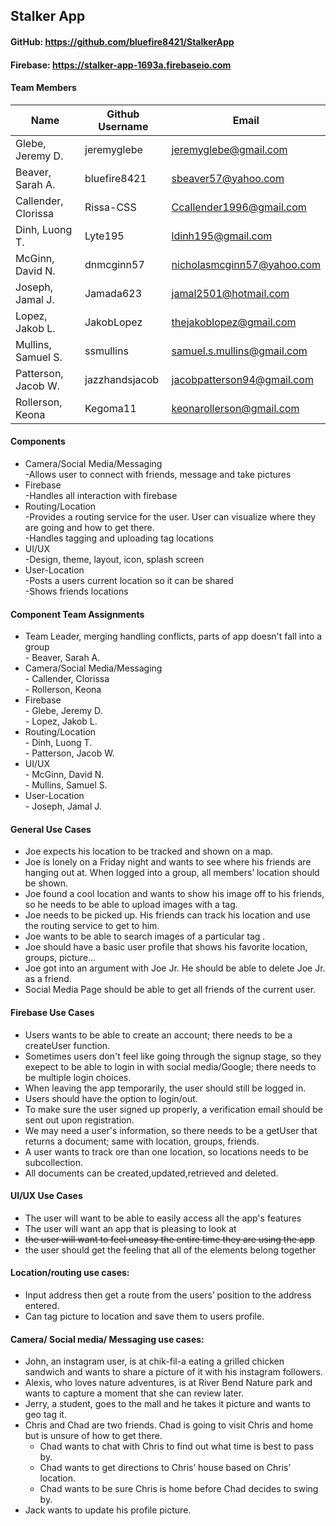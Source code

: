 ## Stalker App
#### GitHub: https://github.com/bluefire8421/StalkerApp
#### Firebase: https://stalker-app-1693a.firebaseio.com
#### Team Members

 
  |Name                  |Github Username|Email                       |
  |----------------------|---------------|----------------------------|
  |Glebe, Jeremy D.      |jeremyglebe 	 |jeremyglebe@gmail.com	      |
  |Beaver, Sarah A.      |bluefire8421 	 |sbeaver57@yahoo.com	      |
  |Callender, Clorissa   |Rissa-CSS    	 |Ccallender1996@gmail.com    |
  |Dinh, Luong T.        |Lyte195      	 |ldinh195@gmail.com	      |
  |McGinn, David N.      |dnmcginn57     |nicholasmcginn57@yahoo.com  |
  |Joseph, Jamal J.      |Jamada623      |jamal2501@hotmail.com	      |
  |Lopez, Jakob L.       |JakobLopez     |thejakoblopez@gmail.com     |			
  |Mullins, Samuel S.    |ssmullins      |samuel.s.mullins@gmail.com  |
  |Patterson, Jacob W.   |jazzhandsjacob |jacobpatterson94@gmail.com  |
  |Rollerson, Keona      |Kegoma11       |keonarollerson@gmail.com    |


#### Components
<ul>
<li>Camera/Social Media/Messaging
  <br>   -Allows user to connect with friends, message and take pictures
<li>Firebase
  <br>   -Handles all interaction with firebase
<li>Routing/Location
  <br>   -Provides a routing service for the user. User can visualize where they are going
          and how to get there.
  <br>   -Handles tagging and uploading tag locations
<li>UI/UX
  <br>   -Design, theme, layout, icon, splash screen
<li>User-Location
  <br>   -Posts a users current location so it can be shared 
  <br>   -Shows friends locations
</ul>

#### Component Team Assignments
<ul>
<li>Team Leader, merging handling conflicts, parts of app doesn't fall into a group
  <br>   - Beaver, Sarah A.
<li>Camera/Social Media/Messaging
  <br>   - Callender, Clorissa
	<br>   - Rollerson, Keona

<li>Firebase
  <br>   - Glebe, Jeremy D.
	<br>   - Lopez, Jakob L.

<li>Routing/Location
  <br>   - Dinh, Luong T.
	<br>   - Patterson, Jacob W.

<li>UI/UX
  <br>   - McGinn, David N.
	<br>   - Mullins, Samuel S.

<li>User-Location
  <br>   - Joseph, Jamal J.
</ul>

#### General Use Cases
<ul>
<li>	Joe expects his location to be tracked and shown on a map.
<li>	Joe is lonely on a Friday night and wants to see where his friends are hanging out at. When logged into a group, all members’ 		location should be shown.
<li>	Joe found a cool location and wants to show his image off to his friends, so he needs to be able to upload images with a tag.
<li>	Joe needs to be picked up. His friends can track his location and use the routing service to get to him.
<li>	Joe wants to be able to search images of a particular tag .
<li>	Joe should have a basic user profile that shows his favorite location, groups, picture…
<li>	Joe got into an argument with Joe Jr. He should be able to delete Joe Jr. as a friend.
<li>	Social Media Page should be able to get all friends of the current user.

</ul>

#### Firebase Use Cases
<ul>
<li>	Users wants to be able to create an account; there needs to be a createUser function.
<li>	Sometimes users don't feel like going through the signup stage, so they exepect to be able to login in with social media/Google; 	 there needs to be multiple login choices.
<li>	When leaving the app temporarily, the user should still be logged in.
<li>	Users should have the option to login/out.
<li>	To make sure the user signed up properly, a verification email should be sent out upon registration.
<li>	We may need a user's information, so there needs to be a getUser that returns a document; same with location, groups, friends.	
<li> 	A user wants to track ore than one location, so locations needs to be subcollection.
<li>	All documents can be created,updated,retrieved and deleted.
</ul>

#### UI/UX Use Cases
<ul>
	<li> The user will want to be able to easily access all the app's features
	<li> The user will want an app that is pleasing to look at
	<li> <strike> the user will want to feel uneasy the entire time they are using the app </strike>
	<li> the user should get the feeling that all of the elements belong together
</ul>

#### Location/routing use cases:
<ul>
	<li> Input address then get a route from the users’ position to the address entered.
	<li> Can tag picture to location and save them to users profile.
</ul>

#### Camera/ Social media/ Messaging use cases:
<ul>
	<li>John, an instagram user, is at chik-fil-a eating a grilled chicken sandwich and wants to share a picture of it with his instagram followers.


<li>Alexis, who loves nature adventures, is at River Bend Nature park and wants to capture a moment that she can review later.


<li>Jerry, a student, goes to the mall and he takes it picture and wants to geo tag it.


<li>Chris and Chad are two friends. Chad is going to visit Chris and home but is unsure of how to get there.
	<ul>
		<li>Chad wants to chat with Chris to find out what time is best to pass by.
		<li>Chad wants to get directions to Chris’ house based on Chris’ location.
		<li>Chad wants to be sure Chris is home before Chad decides to swing by.
	</ul>
<li>Jack wants to update his profile picture.
</ul>

